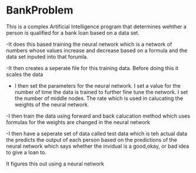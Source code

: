 # BankProblem

This is a complex Artificial Intelligence program that determines wehther a person is qualified for a bank loan based on a data set.

-It does this based training the neural network which is a network of numbers whose values increase and decrease based on a formula and the data set inputed into that forumla.

-It then creates a seperate file for this training data. Before doing this it scales the data

- I then set the parameters for the neural network. I set a value for the number of time the data is trained to further fine tune the network. I set the number of middle nodes. The rate which is used in calucating the weights of the neural network.  

-I then train the data using forward and back calucation method which uses formulas for the weights are changed in the neural network

-I then have a seperate set of data called test data which is teh actual data the predicts the output of each person based on the predictions of the neural network which says whether the invidual is a good,okay, or bad idea to give a loan to. 


It figures this out using a neural network
